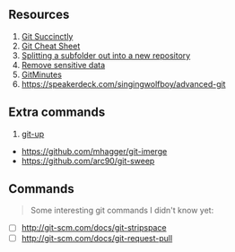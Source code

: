 ## Resources

1. [Git Succinctly](http://net.tutsplus.com/sessions/git-succinctly/)
1. [Git Cheat Sheet](http://git.io/gzLlgA)
1. [Splitting a subfolder out into a new repository](http://git.io/1hPf_g)
1. [Remove sensitive data](http://git.io/PIfdnw)
1. [GitMinutes](http://episodes.gitminutes.com)
1. https://speakerdeck.com/singingwolfboy/advanced-git

## Extra commands

1. [git-up](https://github.com/aanand/git-up)
- https://github.com/mhagger/git-imerge
- https://github.com/arc90/git-sweep

## Commands

> Some interesting git commands I didn't know yet:

- [ ] http://git-scm.com/docs/git-stripspace
- [ ] http://git-scm.com/docs/git-request-pull
